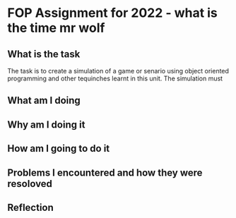 # FOP Assignment for 2022 - what is the time mr wolf 

## What is the task

The task is to create a simulation of a game or senario using object oriented programming and other tequinches learnt in this unit. The simulation must 

## What am I doing

## Why am I doing it 

## How am I going to do it 

## Problems I encountered and how they were resoloved 

## Reflection 